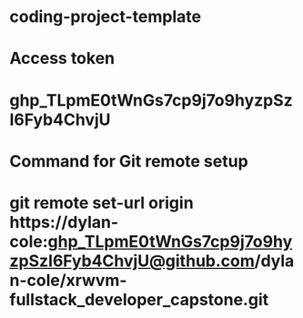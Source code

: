 # coding-project-template

# Access token
# 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

# Command for Git remote setup
# git remote set-url origin https://dylan-cole: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@github.com/dylan-cole/xrwvm-fullstack_developer_capstone.git
